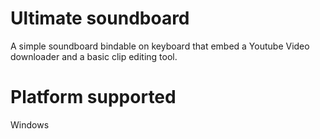 # Ultimate soundboard

A simple soundboard bindable on keyboard that embed a Youtube Video downloader and a basic clip editing tool.

# Platform supported

Windows

